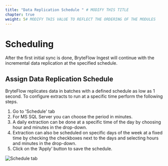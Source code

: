 ```yaml
---
title: "Data Replication Schedule " # MODIFY THIS TITLE
chapter: true
weight: 5# MODIFY THIS VALUE TO REFLECT THE ORDERING OF THE MODULES
---
```


# Scheduling <!-- MODIFY THIS HEADING -->
After the first initial sync is done, BryteFlow Ingest will continue with the incremental data replication at the specified schedule.

## Assign Data Replication Schedule<!-- MODIFY THIS SUBHEADING -->
 
BryteFlow replicates data in batches with a defined schedule as low as 1 second. 
To configure extracts to run at a specific time perform the following steps.

1. Go to 'Schedule' tab
2. For MS SQL Server you can choose the period in minutes.
3. A daily extraction can be done at a specific time of the day by choosing hour and minutes in the drop-down.
4. Extraction can also be scheduled on specific days of the week at a fixed time by checking the checkboxes next to the days and selecting hours and minutes in the drop-down.
5. Click on the ‘Apply’ button to save the schedule.
 
![Schedule tab](/images/sch.PNG)
